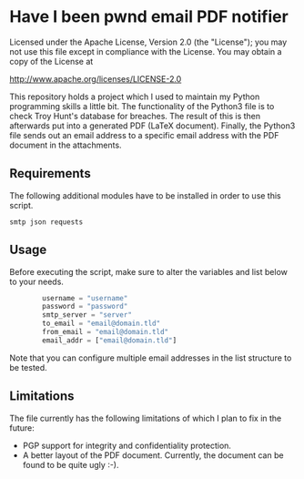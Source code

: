 # Have I been pwnd email PDF notifier

Licensed under the Apache License, Version 2.0 (the "License"); you may not use this file except in compliance with the License. You may obtain a copy of the License at

http://www.apache.org/licenses/LICENSE-2.0

This repository holds a project which I used to maintain my Python programming skills a little bit.
The functionality of the Python3 file is to check Troy Hunt's database for breaches. The result of 
this is then afterwards put into a generated PDF (LaTeX document). Finally, the Python3 file
sends out an email address to a specific email address with the PDF document in the attachments.

## Requirements

The following additional modules have to be installed in order to use this script.

```
smtp json requests
```

## Usage

Before executing the script, make sure to alter the variables and list below to your needs.
```python
        username = "username"
        password = "password"
        smtp_server = "server"
        to_email = "email@domain.tld"
        from_email = "email@domain.tld"
        email_addr = ["email@domain.tld"]
```

Note that you can configure multiple email addresses in the list structure to be tested.

## Limitations

The file currently has the following limitations of which I plan to fix in the future:

* PGP support for integrity and confidentiality protection.
* A better layout of the PDF document. Currently, the document can be found to be quite ugly :-).
